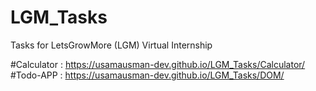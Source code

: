 # LGM_Tasks
Tasks for LetsGrowMore (LGM) Virtual Internship

#Calculator : https://usamausman-dev.github.io/LGM_Tasks/Calculator/
#Todo-APP : https://usamausman-dev.github.io/LGM_Tasks/DOM/

